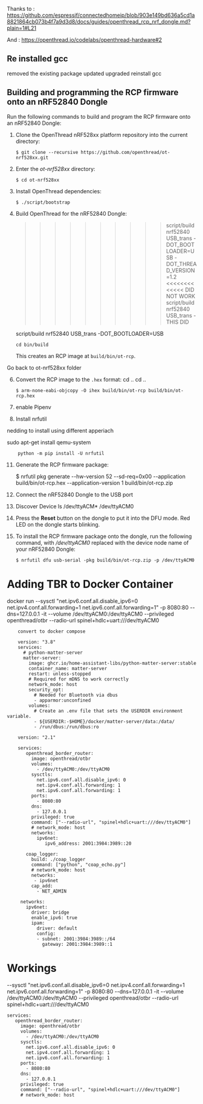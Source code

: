 Thanks to : https://github.com/espressif/connectedhomeip/blob/903e149bd636a5cd1a8821864cb073b4f7a9d3d8/docs/guides/openthread_rcp_nrf_dongle.md?plain=1#L21

And : https://openthread.io/codelabs/openthread-hardware#2


## Re installed gcc

removed the existing package
updated
upgraded
reinstall gcc


## Building and programming the RCP firmware onto an nRF52840 Dongle

Run the following commands to build and program the RCP firmware onto an
nRF52840 Dongle:

1.  Clone the OpenThread nRF528xx platform repository into the current
    directory:

        $ git clone --recursive https://github.com/openthread/ot-nrf528xx.git

2.  Enter the _ot-nrf528xx_ directory:

        $ cd ot-nrf528xx

3.  Install OpenThread dependencies:

        $ ./script/bootstrap

4.  Build OpenThread for the nRF52840 Dongle:

       >>>>>>>>>> script/build nrf52840 USB_trans -DOT_BOOTLOADER=USB -DOT_THREAD_VERSION=1.2 <<<<<<<<<<<<< DID NOT WORK
       script/build nrf52840 USB_trans - THIS DID
       >>>>>>>>>
       >>>>>>>>>
       script/build nrf52840 USB_trans -DOT_BOOTLOADER=USB

        cd bin/build

    This creates an RCP image at `build/bin/ot-rcp`.

Go back to ot-nrf528xx folder

6.  Convert the RCP image to the `.hex` format:
        cd ..
        cd ..
    

        $ arm-none-eabi-objcopy -O ihex build/bin/ot-rcp build/bin/ot-rcp.hex

8.    enable Pipenv

9.  Install nrfutil

   nedding to install using different apperiach

   sudo apt-get install qemu-system

   

        python -m pip install -U nrfutil
    

11.  Generate the RCP firmware package:

        $ nrfutil pkg generate --hw-version 52 --sd-req=0x00 --application build/bin/ot-rcp.hex --application-version 1 build/bin/ot-rcp.zip

12.  Connect the nRF52840 Dongle to the USB port
13.  Discover Device
        ls /dev/ttyACM*
        /dev/ttyACM0

14.  Press the **Reset** button on the dongle to put it into the DFU mode. Red
    LED on the dongle starts blinking.

15. To install the RCP firmware package onto the dongle, run the following
    command, with _/dev/ttyACM0_ replaced with the device node name of your
    nRF52840 Dongle:

        $ nrfutil dfu usb-serial -pkg build/bin/ot-rcp.zip -p /dev/ttyACM0

# Adding TBR to Docker Container

docker run --sysctl "net.ipv6.conf.all.disable_ipv6=0 net.ipv4.conf.all.forwarding=1 net.ipv6.conf.all.forwarding=1" -p 8080:80 --dns=127.0.0.1 -it --volume /dev/ttyACM0:/dev/ttyACM0 --privileged openthread/otbr --radio-url spinel+hdlc+uart:///dev/ttyACM0

        convert to docker compose
        
        version: "3.8"
        services:
          # python-matter-server
          matter-server:
            image: ghcr.io/home-assistant-libs/python-matter-server:stable
            container_name: matter-server
            restart: unless-stopped
            # Required for mDNS to work correctly
            network_mode: host
            security_opt:
              # Needed for Bluetooth via dbus
              - apparmor:unconfined
            volumes:
              # Create an .env file that sets the USERDIR environment variable.
              - ${USERDIR:-$HOME}/docker/matter-server/data:/data/
              - /run/dbus:/run/dbus:ro
        
        version: "2.1"
        
        services:
           openthread_border_router:
             image: openthread/otbr
             volumes:
               - /dev/ttyACM0:/dev/ttyACM0
             sysctls:
               net.ipv6.conf.all.disable_ipv6: 0
               net.ipv4.conf.all.forwarding: 1
               net.ipv6.conf.all.forwarding: 1
             ports:
               - 8080:80
             dns:
               - 127.0.0.1
             privileged: true
             command: ["--radio-url", "spinel+hdlc+uart:///dev/ttyACM0"]
             # network_mode: host
             networks:
               ipv6net:
                  ipv6_address: 2001:3984:3989::20
        
           coap_logger:
             build: ./coap_logger
             command: ["python", "coap_echo.py"]
             # network_mode: host
             networks:
              - ipv6net
             cap_add:
               - NET_ADMIN
        
         networks:
           ipv6net:
             driver: bridge
             enable_ipv6: true
             ipam:
               driver: default
               config:
               - subnet: 2001:3984:3989::/64
                 gateway: 2001:3984:3989::1


# Workings

--sysctl "net.ipv6.conf.all.disable_ipv6=0 net.ipv4.conf.all.forwarding=1 net.ipv6.conf.all.forwarding=1" -p 8080:80 --dns=127.0.0.1 -it --volume /dev/ttyACM0:/dev/ttyACM0 --privileged openthread/otbr --radio-url spinel+hdlc+uart:///dev/ttyACM0

    services:
       openthread_border_router:
         image: openthread/otbr
         volumes:
           - /dev/ttyACM0:/dev/ttyACM0
         sysctls:
           net.ipv6.conf.all.disable_ipv6: 0
           net.ipv4.conf.all.forwarding: 1
           net.ipv6.conf.all.forwarding: 1
         ports:
           - 8080:80
         dns:
           - 127.0.0.1
         privileged: true
         command: ["--radio-url", "spinel+hdlc+uart:///dev/ttyACM0"]
         # network_mode: host
